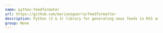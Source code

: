 ```yaml
---
name: python-feedformater
url: https://github.com/marianoguerra/feedformatter
description: Python (2 & 3) library for generating news feeds in RSS and Atom formats.
group: None
---
```

